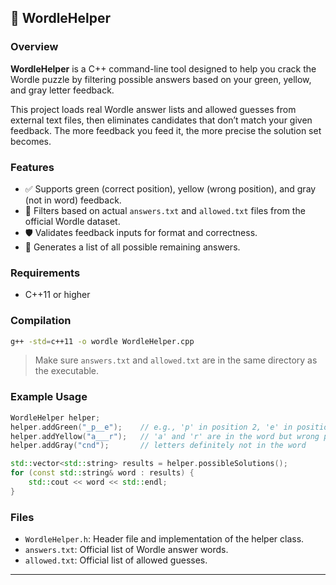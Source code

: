 ## 🧠 WordleHelper

### Overview

**WordleHelper** is a C++ command-line tool designed to help you crack the Wordle puzzle by filtering possible answers based on your green, yellow, and gray letter feedback.

This project loads real Wordle answer lists and allowed guesses from external text files, then eliminates candidates that don’t match your given feedback. The more feedback you feed it, the more precise the solution set becomes.

### Features

* ✅ Supports green (correct position), yellow (wrong position), and gray (not in word) feedback.
* 🔎 Filters based on actual `answers.txt` and `allowed.txt` files from the official Wordle dataset.
* 🛡️ Validates feedback inputs for format and correctness.
* 🧪 Generates a list of all possible remaining answers.

### Requirements

* C++11 or higher

### Compilation

```bash
g++ -std=c++11 -o wordle WordleHelper.cpp
```

> Make sure `answers.txt` and `allowed.txt` are in the same directory as the executable.

### Example Usage

```cpp
WordleHelper helper;
helper.addGreen("_p__e");    // e.g., 'p' in position 2, 'e' in position 5
helper.addYellow("a___r");   // 'a' and 'r' are in the word but wrong positions
helper.addGray("cnd");       // letters definitely not in the word

std::vector<std::string> results = helper.possibleSolutions();
for (const std::string& word : results) {
    std::cout << word << std::endl;
}
```

### Files

* `WordleHelper.h`: Header file and implementation of the helper class.
* `answers.txt`: Official list of Wordle answer words.
* `allowed.txt`: Official list of allowed guesses.

---
